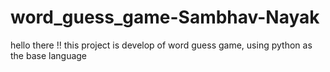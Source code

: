 # word_guess_game-Sambhav-Nayak
hello there !!
this project is develop of word guess game, using python as the base language 
